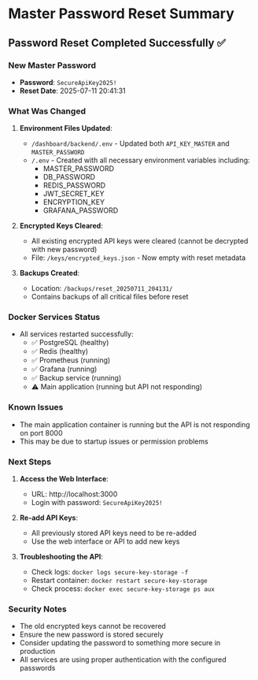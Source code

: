 # Master Password Reset Summary

## Password Reset Completed Successfully ✅

### New Master Password
- **Password**: `SecureApiKey2025!`
- **Reset Date**: 2025-07-11 20:41:31

### What Was Changed
1. **Environment Files Updated**:
   - `/dashboard/backend/.env` - Updated both `API_KEY_MASTER` and `MASTER_PASSWORD`
   - `/.env` - Created with all necessary environment variables including:
     - MASTER_PASSWORD
     - DB_PASSWORD
     - REDIS_PASSWORD
     - JWT_SECRET_KEY
     - ENCRYPTION_KEY
     - GRAFANA_PASSWORD

2. **Encrypted Keys Cleared**:
   - All existing encrypted API keys were cleared (cannot be decrypted with new password)
   - File: `/keys/encrypted_keys.json` - Now empty with reset metadata

3. **Backups Created**:
   - Location: `/backups/reset_20250711_204131/`
   - Contains backups of all critical files before reset

### Docker Services Status
- All services restarted successfully:
  - ✅ PostgreSQL (healthy)
  - ✅ Redis (healthy) 
  - ✅ Prometheus (running)
  - ✅ Grafana (running)
  - ✅ Backup service (running)
  - ⚠️ Main application (running but API not responding)

### Known Issues
- The main application container is running but the API is not responding on port 8000
- This may be due to startup issues or permission problems

### Next Steps
1. **Access the Web Interface**:
   - URL: http://localhost:3000
   - Login with password: `SecureApiKey2025!`

2. **Re-add API Keys**:
   - All previously stored API keys need to be re-added
   - Use the web interface or API to add new keys

3. **Troubleshooting the API**:
   - Check logs: `docker logs secure-key-storage -f`
   - Restart container: `docker restart secure-key-storage`
   - Check process: `docker exec secure-key-storage ps aux`

### Security Notes
- The old encrypted keys cannot be recovered
- Ensure the new password is stored securely
- Consider updating the password to something more secure in production
- All services are using proper authentication with the configured passwords
